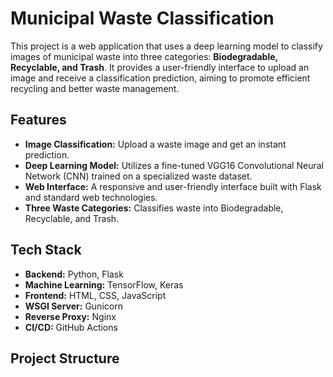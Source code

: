 # Municipal Waste Classification

This project is a web application that uses a deep learning model to classify images of municipal waste into three categories: **Biodegradable, Recyclable, and Trash**. It provides a user-friendly interface to upload an image and receive a classification prediction, aiming to promote efficient recycling and better waste management.

## Features

* **Image Classification:** Upload a waste image and get an instant prediction.
* **Deep Learning Model:** Utilizes a fine-tuned VGG16 Convolutional Neural Network (CNN) trained on a specialized waste dataset.
* **Web Interface:** A responsive and user-friendly interface built with Flask and standard web technologies.
* **Three Waste Categories:** Classifies waste into Biodegradable, Recyclable, and Trash.

## Tech Stack

* **Backend:** Python, Flask
* **Machine Learning:** TensorFlow, Keras
* **Frontend:** HTML, CSS, JavaScript
* **WSGI Server:** Gunicorn
* **Reverse Proxy:** Nginx
* **CI/CD:** GitHub Actions

## Project Structure
